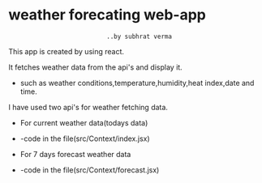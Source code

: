  # weather forecating web-app
                               ..by subhrat verma


This app is created by using react.

It fetches weather data from the api's and display it.
- such as weather conditions,temperature,humidity,heat index,date and time.

I have used two api's for weather fetching data.

 - For current weather data(todays data) 
 - -code in the file(src/Context/index.jsx) 

 - For 7 days forecast weather data 
 - -code in the file(src/Context/forecast.jsx) 


